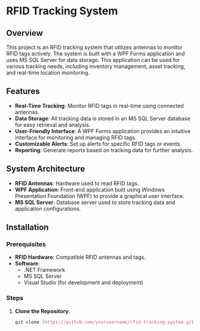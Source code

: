 # RFID Tracking System

## Overview

This project is an RFID tracking system that utilizes antennas to monitor RFID tags actively. The system is built with a WPF Forms application and uses MS SQL Server for data storage. This application can be used for various tracking needs, including inventory management, asset tracking, and real-time location monitoring.

## Features

- **Real-Time Tracking**: Monitor RFID tags in real-time using connected antennas.
- **Data Storage**: All tracking data is stored in an MS SQL Server database for easy retrieval and analysis.
- **User-Friendly Interface**: A WPF Forms application provides an intuitive interface for monitoring and managing RFID tags.
- **Customizable Alerts**: Set up alerts for specific RFID tags or events.
- **Reporting**: Generate reports based on tracking data for further analysis.

## System Architecture

- **RFID Antennas**: Hardware used to read RFID tags.
- **WPF Application**: Front-end application built using Windows Presentation Foundation (WPF) to provide a graphical user interface.
- **MS SQL Server**: Database server used to store tracking data and application configurations.

## Installation

### Prerequisites

- **RFID Hardware**: Compatible RFID antennas and tags.
- **Software**: 
  - .NET Framework
  - MS SQL Server
  - Visual Studio (for development and deployment)

### Steps

1. **Clone the Repository**:
   ```bash
   git clone [https://github.com/yourusername/rfid-tracking-system.git](https://github.com/Deepte01/RFID-Tracking-System)
